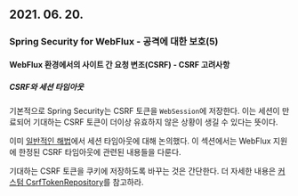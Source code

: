 ## 2021. 06. 20.

### Spring Security for WebFlux - 공격에 대한 보호(5)

#### WebFlux 환경에서의 사이트 간 요청 변조(CSRF) - CSRF 고려사항

##### CSRF와 세션 타임아웃

기본적으로  Spring Security는 CSRF 토큰을 `WebSession`에 저장한다. 이는 세션이 만료되어 기대하는 CSRF 토큰이 더이상 유효하지 않은 상황이 생길 수 있다는 뜻이다.

이미 [일반적인 해법][csrf-consider-login]에서 세션 타임아웃에 대해 논의했다. 이 섹션에서는 WebFlux 지원에 한정된 CSRF 타임아웃에 관련된 내용들을 다룬다.

기대하는 CSRF 토큰을 쿠키에 저장하도록 바꾸는 것은 간단한다. 더 자세한 내용은 [커스텀 CsrfTokenRepository][configure-custom-repository]를 참고하라.



[csrf-consider-login]: https://docs.spring.io/spring-security/site/docs/5.4.1/reference/html5/#csrf-considerations-login
[configure-custom-repository]: https://docs.spring.io/spring-security/site/docs/5.4.1/reference/html5/#webflux-csrf-configure-custom-repository